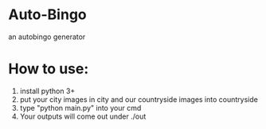 # Auto-Bingo
an autobingo generator

# How to use:

1. install python 3+
2. put your city images in city and our countryside images into countryside
3. type "python main.py" into your cmd
4. Your outputs will come out under ./out
